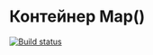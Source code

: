 # Контейнер Map()

[![Build status](https://ci.appveyor.com/api/projects/status/66e7k1iiv1xby7ko?svg=true)](https://ci.appveyor.com/project/OlyaVirchenko/ajs-map)
